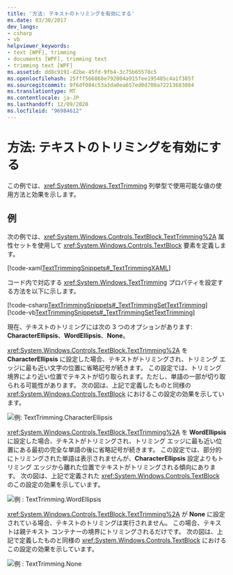 ```yaml
---
title: '方法: テキストのトリミングを有効にする'
ms.date: 03/30/2017
dev_langs:
- csharp
- vb
helpviewer_keywords:
- text [WPF], trimming
- documents [WPF], trimming text
- trimming text [WPF]
ms.assetid: dd8c9191-d2be-45fd-9fb4-3c75b65578c5
ms.openlocfilehash: 25fff566868e792004a915fee195485c4a1f385f
ms.sourcegitcommit: 9f6df084c53a3da0ea657ed0d708a72213683084
ms.translationtype: MT
ms.contentlocale: ja-JP
ms.lasthandoff: 12/09/2020
ms.locfileid: "96984612"
---
```

# <a name="how-to-enable-text-trimming"></a>方法: テキストのトリミングを有効にする

この例では、<xref:System.Windows.TextTrimming> 列挙型で使用可能な値の使用方法と効果を示します。

## <a name="example"></a>例

次の例では、<xref:System.Windows.Controls.TextBlock.TextTrimming%2A> 属性セットを使用して <xref:System.Windows.Controls.TextBlock> 要素を定義します。

[!code-xaml[TextTrimmingSnippets#_TextTrimmingXAML](~/samples/snippets/csharp/VS_Snippets_Wpf/TextTrimmingSnippets/CSharp/Window1.xaml#_texttrimmingxaml)]

コード内で対応する <xref:System.Windows.TextTrimming> プロパティを設定する方法を以下に示します。

[!code-csharp[TextTrimmingSnippets#_TextTrimmingSetTextTrimming](~/samples/snippets/csharp/VS_Snippets_Wpf/TextTrimmingSnippets/CSharp/Window1.xaml.cs#_texttrimmingsettexttrimming)]
[!code-vb[TextTrimmingSnippets#_TextTrimmingSetTextTrimming](~/samples/snippets/visualbasic/VS_Snippets_Wpf/TextTrimmingSnippets/VisualBasic/Window1.xaml.vb#_texttrimmingsettexttrimming)]

現在、テキストのトリミングには次の 3 つのオプションがあります: **CharacterEllipsis**、**WordEllipsis**、**None**。

<xref:System.Windows.Controls.TextBlock.TextTrimming%2A> を **CharacterEllipsis** に設定した場合、テキストがトリミングされ、トリミング エッジに最も近い文字の位置に省略記号が続きます。  この設定では、トリミング境界により近い位置でテキストが切り取られます。ただし、単語の一部が切り取られる可能性があります。  次の図は、上記で定義したものと同様の <xref:System.Windows.Controls.TextBlock> におけるこの設定の効果を示しています。

![例: TextTrimming.CharacterEllipsis](./media/texttrimming-character.png "TextTrimming_Character")

<xref:System.Windows.Controls.TextBlock.TextTrimming%2A> を **WordEllipsis** に設定した場合、テキストがトリミングされ、トリミング エッジに最も近い位置にある最初の完全な単語の後に省略記号が続きます。  この設定では、部分的にトリミングされた単語は表示されませんが、**CharacterEllipsis** 設定よりもトリミング エッジから離れた位置でテキストがトリミングされる傾向にあります。  次の図は、上記で定義された <xref:System.Windows.Controls.TextBlock> のこの設定の効果を示しています。

![例 : TextTrimming.WordEllipsis](./media/texttrimming-word.png "TextTrimming_Word")

<xref:System.Windows.Controls.TextBlock.TextTrimming%2A> が **None** に設定されている場合、テキストのトリミングは実行されません。  この場合、テキストは親テキスト コンテナーの境界にトリミングされるだけです。  次の図は、上記で定義したものと同様の <xref:System.Windows.Controls.TextBlock> におけるこの設定の効果を示しています。

![例 : TextTrimming.None](./media/texttrimming-none.png "TextTrimming_None")
